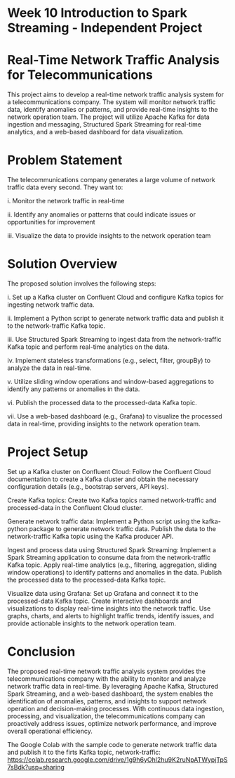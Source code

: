 # Week 10 Introduction to Spark Streaming - Independent Project

# Real-Time Network Traffic Analysis for Telecommunications
This project aims to develop a real-time network traffic analysis system for a telecommunications company. The system will monitor network traffic data, identify anomalies or patterns, and provide real-time insights to the network operation team. The project will utilize Apache Kafka for data ingestion and messaging, Structured Spark Streaming for real-time analytics, and a web-based dashboard for data visualization.

# Problem Statement
The telecommunications company generates a large volume of network traffic data every second. They want to:
<p> i. Monitor the network traffic in real-time
<p> ii. Identify any anomalies or patterns that could indicate issues or opportunities for improvement
<p> iii. Visualize the data to provide insights to the network operation team
    
# Solution Overview
The proposed solution involves the following steps:

<p> i. Set up a Kafka cluster on Confluent Cloud and configure Kafka topics for ingesting network traffic data.
<p> ii. Implement a Python script to generate network traffic data and publish it to the network-traffic Kafka topic.
<p> iii. Use Structured Spark Streaming to ingest data from the network-traffic Kafka topic and perform real-time analytics on the data.
<p> iv. Implement stateless transformations (e.g., select, filter, groupBy) to analyze the data in real-time.
<p> v. Utilize sliding window operations and window-based aggregations to identify any patterns or anomalies in the data.
<p> vi. Publish the processed data to the processed-data Kafka topic.
<p> vii.  Use a web-based dashboard (e.g., Grafana) to visualize the processed data in real-time, providing insights to the network operation team.

# Project Setup
<p> Set up a Kafka cluster on Confluent Cloud: Follow the Confluent Cloud documentation to create a Kafka cluster and obtain the necessary configuration details (e.g., bootstrap servers, API keys).
<p> Create Kafka topics: Create two Kafka topics named network-traffic and processed-data in the Confluent Cloud cluster.
<p> Generate network traffic data: Implement a Python script using the kafka-python package to generate network traffic data. Publish the data to the network-traffic Kafka topic using the Kafka producer API.
<p> Ingest and process data using Structured Spark Streaming: Implement a Spark Streaming application to consume data from the network-traffic Kafka topic. Apply real-time analytics (e.g., filtering, aggregation, sliding window operations) to identify patterns and anomalies in the data. Publish the processed data to the processed-data Kafka topic.
<p> Visualize data using Grafana: Set up Grafana and connect it to the processed-data Kafka topic. Create interactive dashboards and visualizations to display real-time insights into the network traffic. Use graphs, charts, and alerts to highlight traffic trends, identify issues, and provide actionable insights to the network operation team.
    
# Conclusion
<p> The proposed real-time network traffic analysis system provides the telecommunications company with the ability to monitor and analyze network traffic data in real-time. By leveraging Apache Kafka, Structured Spark Streaming, and a web-based dashboard, the system enables the identification of anomalies, patterns, and insights to support network operation and decision-making processes. With continuous data ingestion, processing, and visualization, the telecommunications company can proactively address issues, optimize network performance, and improve overall operational efficiency.
    
    
The Google Colab with the sample code to generate network traffic data and publish it to the firts Kafka topic, network-traffic: https://colab.research.google.com/drive/1g9h6yOhl2hu9K2ruNpATWypjTpS7sBdk?usp=sharing
